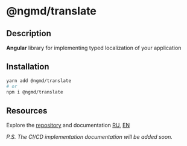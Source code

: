 # @ngmd/translate

## Description

**Angular** library for implementing typed localization of your application

## Installation

```bash
yarn add @ngmd/translate
# or
npm i @ngmd/translate
```

## Resources

Explore the [repository](https://github.com/ngmd-repo/ngmd-translate) and documentation [RU](https://ngmd-translate-64a9c.web.app/getting-started/installation), [EN](https://ngmd-translate-en.web.app/getting-started/installation)


*P.S. The CI/CD implementation documentation will be added soon.*